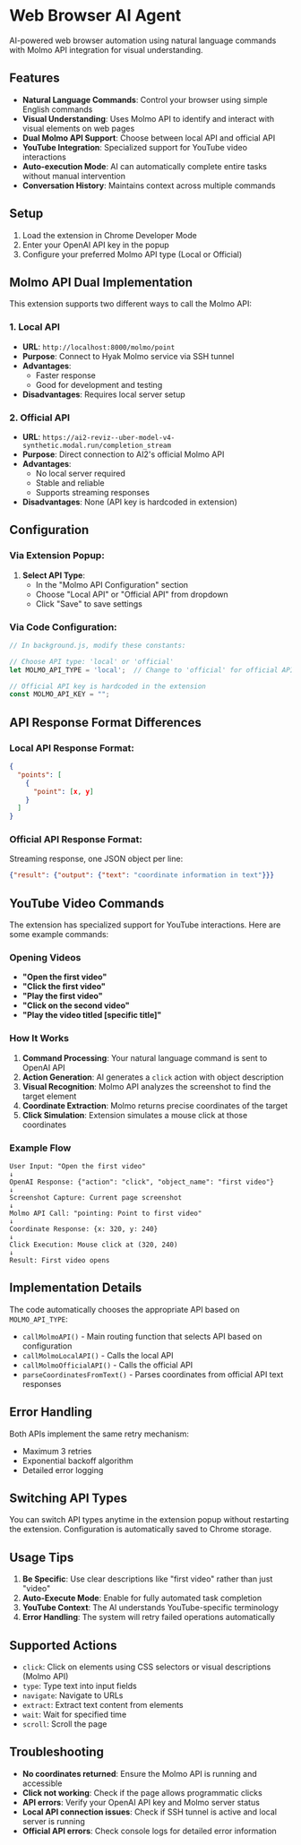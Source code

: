 # Web Browser AI Agent

AI-powered web browser automation using natural language commands with Molmo API integration for visual understanding.

## Features

- **Natural Language Commands**: Control your browser using simple English commands
- **Visual Understanding**: Uses Molmo API to identify and interact with visual elements on web pages
- **Dual Molmo API Support**: Choose between local API and official API
- **YouTube Integration**: Specialized support for YouTube video interactions
- **Auto-execution Mode**: AI can automatically complete entire tasks without manual intervention
- **Conversation History**: Maintains context across multiple commands

## Setup

1. Load the extension in Chrome Developer Mode
2. Enter your OpenAI API key in the popup
3. Configure your preferred Molmo API type (Local or Official)

## Molmo API Dual Implementation

This extension supports two different ways to call the Molmo API:

### 1. Local API
- **URL**: `http://localhost:8000/molmo/point`
- **Purpose**: Connect to Hyak Molmo service via SSH tunnel
- **Advantages**: 
  - Faster response
  - Good for development and testing
- **Disadvantages**: Requires local server setup

### 2. Official API
- **URL**: `https://ai2-reviz--uber-model-v4-synthetic.modal.run/completion_stream`
- **Purpose**: Direct connection to AI2's official Molmo API
- **Advantages**:
  - No local server required
  - Stable and reliable
  - Supports streaming responses
- **Disadvantages**: None (API key is hardcoded in extension)

## Configuration

### Via Extension Popup:

1. **Select API Type**:
   - In the "Molmo API Configuration" section
   - Choose "Local API" or "Official API" from dropdown
   - Click "Save" to save settings

### Via Code Configuration:

```javascript
// In background.js, modify these constants:

// Choose API type: 'local' or 'official'
let MOLMO_API_TYPE = 'local';  // Change to 'official' for official API

// Official API key is hardcoded in the extension
const MOLMO_API_KEY = "";
```

## API Response Format Differences

### Local API Response Format:
```json
{
  "points": [
    {
      "point": [x, y]
    }
  ]
}
```

### Official API Response Format:
Streaming response, one JSON object per line:
```json
{"result": {"output": {"text": "coordinate information in text"}}}
```

## YouTube Video Commands

The extension has specialized support for YouTube interactions. Here are some example commands:

### Opening Videos
- **"Open the first video"** 
- **"Click the first video"** 
- **"Play the first video"** 
- **"Click on the second video"**
- **"Play the video titled [specific title]"**

### How It Works

1. **Command Processing**: Your natural language command is sent to OpenAI API
2. **Action Generation**: AI generates a `click` action with object description
3. **Visual Recognition**: Molmo API analyzes the screenshot to find the target element
4. **Coordinate Extraction**: Molmo returns precise coordinates of the target
5. **Click Simulation**: Extension simulates a mouse click at those coordinates

### Example Flow

```
User Input: "Open the first video"
↓
OpenAI Response: {"action": "click", "object_name": "first video"}
↓
Screenshot Capture: Current page screenshot
↓
Molmo API Call: "pointing: Point to first video"
↓
Coordinate Response: {x: 320, y: 240}
↓
Click Execution: Mouse click at (320, 240)
↓
Result: First video opens
```

## Implementation Details

The code automatically chooses the appropriate API based on `MOLMO_API_TYPE`:

- `callMolmoAPI()` - Main routing function that selects API based on configuration
- `callMolmoLocalAPI()` - Calls the local API  
- `callMolmoOfficialAPI()` - Calls the official API
- `parseCoordinatesFromText()` - Parses coordinates from official API text responses

## Error Handling

Both APIs implement the same retry mechanism:
- Maximum 3 retries
- Exponential backoff algorithm
- Detailed error logging

## Switching API Types

You can switch API types anytime in the extension popup without restarting the extension. Configuration is automatically saved to Chrome storage.

## Usage Tips

1. **Be Specific**: Use clear descriptions like "first video" rather than just "video"
2. **Auto-Execute Mode**: Enable for fully automated task completion
3. **YouTube Context**: The AI understands YouTube-specific terminology
4. **Error Handling**: The system will retry failed operations automatically

## Supported Actions

- `click`: Click on elements using CSS selectors or visual descriptions (Molmo API)
- `type`: Type text into input fields
- `navigate`: Navigate to URLs
- `extract`: Extract text content from elements
- `wait`: Wait for specified time
- `scroll`: Scroll the page

## Troubleshooting

- **No coordinates returned**: Ensure the Molmo API is running and accessible
- **Click not working**: Check if the page allows programmatic clicks
- **API errors**: Verify your OpenAI API key and Molmo server status
- **Local API connection issues**: Check if SSH tunnel is active and local server is running
- **Official API errors**: Check console logs for detailed error information